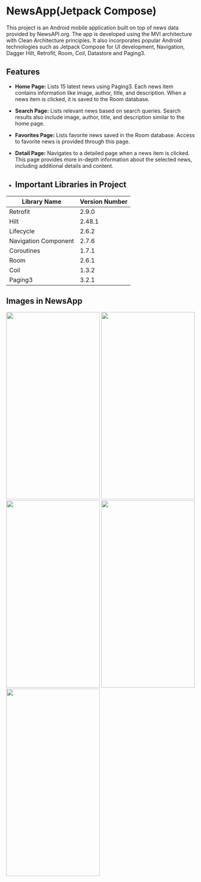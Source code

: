 # NewsApp(Jetpack Compose)
This project is an Android mobile application built on top of news data provided by NewsAPI.org. 
The app is developed using the MVI architecture with Clean Architecture principles. 
It also incorporates popular Android technologies such as Jetpack Compose for UI development, Navigation, Dagger Hilt, Retrofit, Room, Coil, Datastore and Paging3.

## Features
- **Home Page:** Lists 15 latest news using Paging3. Each news item contains information like image, author, title, and description. When a news item is clicked, it is saved to the Room database.
- **Search Page:** Lists relevant news based on search queries. Search results also include image, author, title, and description similar to the home page.
- **Favorites Page:** Lists favorite news saved in the Room database. Access to favorite news is provided through this page.
- **Detail Page:** Navigates to a detailed page when a news item is clicked. This page provides more in-depth information about the selected news, including additional details and content.

- ##  Important Libraries in Project

|Library Name|Version Number|
|------------|--------------------------|
|Retrofit |2.9.0|
|Hilt |2.48.1|
|Lifecycle |2.6.2|
|Navigation	Component |2.7.6|
|Coroutines |1.7.1|
|Room |2.6.1|
|Coil |1.3.2|
|Paging3 |3.2.1|

## Images in NewsApp

<img src = "https://github.com/talhayi/NewsApp/assets/56438103/f9d9571f-fd2d-48c8-a0ab-f9f996910fcd.jpeg" width="250" height="500">  
<img src = "https://github.com/talhayi/NewsApp/assets/56438103/2f95e9e6-5436-4828-8983-4c8a39975c05.jpeg" width="250" height="500">
<img src = "https://github.com/talhayi/NewsApp/assets/56438103/2f59664f-1221-40b5-b6c2-17063923124f.jpeg" width="250" height="500">  
<img src = "https://github.com/talhayi/NewsApp/assets/56438103/64d7bdfa-9bf6-47ed-92df-525f68f9c0e0.jpeg" width="250" height="500">  
<img src = "https://github.com/talhayi/NewsApp/assets/56438103/861c997e-b7a3-4794-991b-9ad5ca02e167.jpeg" width="250" height="500">  
